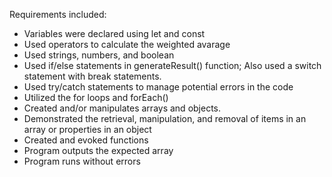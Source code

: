 Requirements included: 
- Variables were declared using let and const
- Used operators to calculate the weighted avarage
- Used strings, numbers, and boolean
- Used if/else statements in generateResult() function; Also used a switch statement with break statements.
- Used try/catch statements to manage potential errors in the code
- Utilized the for loops and forEach()
- Created and/or manipulates arrays and objects.
- Demonstrated the retrieval, manipulation, and removal of items in an array or properties in an object
- Created and evoked functions
- Program outputs the expected array
- Program runs without errors

